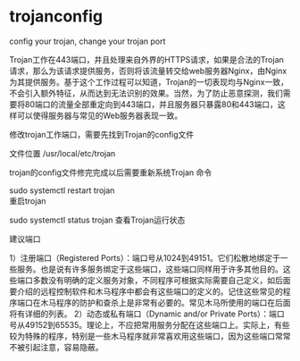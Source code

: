 # trojanconfig
config your trojan, change your trojan port

Trojan工作在443端口，并且处理来自外界的HTTPS请求，如果是合法的Trojan请求，那么为该请求提供服务，否则将该流量转交给web服务器Nginx，由Nginx为其提供服务。基于这个工作过程可以知道，Trojan的一切表现均与Nginx一致，不会引入额外特征，从而达到无法识别的效果。当然，为了防止恶意探测，我们需要将80端口的流量全部重定向到443端口，并且服务器只暴露80和443端口，这样可以使得服务器与常见的Web服务器表现一致。

修改trojan工作端口，需要先找到Trojan的config文件

文件位置 /usr/local/etc/trojan

trojan的config文件修完完成以后需要重新系统Trojan
命令

sudo systemctl restart trojan  
重启trojan

sudo systemctl status trojan
查看Trojan运行状态


建议端口 

1）注册端口（Registered Ports）：端口号从1024到49151。它们松散地绑定于一些服务。也是说有许多服务绑定于这些端口，这些端口同样用于许多其他目的。这些端口多数没有明确的定义服务对象，不同程序可根据实际需要自己定义，如后面要介绍的远程控制软件和木马程序中都会有这些端口的定义的。记住这些常见的程序端口在木马程序的防护和查杀上是非常有必要的。常见木马所使用的端口在后面将有详细的列表。
2）动态或私有端口（Dynamic and/or Private Ports）：端口号从49152到65535。理论上，不应把常用服务分配在这些端口上。实际上，有些较为特殊的程序，特别是一些木马程序就非常喜欢用这些端口，因为这些端口常常不被引起注意，容易隐蔽。
